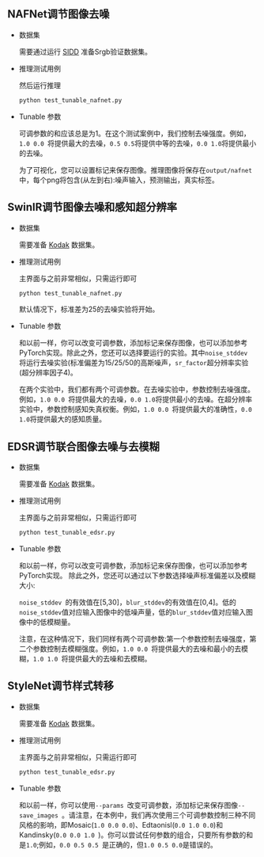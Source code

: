 ## NAFNet调节图像去噪

- 数据集

  需要通过运行 [SIDD](https://www.eecs.yorku.ca/~kamel/sidd/) 准备Srgb验证数据集。

- 推理测试用例

  然后运行推理

    ```bash
    python test_tunable_nafnet.py
    ```

- Tunable 参数

  可调参数的和应该总是为1。在这个测试案例中，我们控制去噪强度。例如，`1.0 0.0 `将提供最大的去噪，` 0.5 0.5 `将提供中等的去噪，` 0.0 1.0 `将提供最小的去噪。

  为了可视化，您可以设置标记来保存图像。推理图像将保存在``output/nafnet``中，每个png将包含(从左到右):噪声输入，预测输出，真实标签。

## SwinIR调节图像去噪和感知超分辨率

- 数据集

  需要准备 [Kodak](https://r0k.us/graphics/kodak/) 数据集。

- 推理测试用例

  主界面与之前非常相似，只需运行即可

    ```bash
    python test_tunable_nafnet.py
    ```
  默认情况下，标准差为25的去噪实验将开始。

- Tunable 参数

  和以前一样，你可以改变可调参数，添加标记来保存图像，也可以添加参考PyTorch实现。除此之外，您还可以选择要运行的实验。其中`noise_stddev `将运行去噪实验(标准偏差为15/25/50的高斯噪声，` sr_factor `超分辨率实验(超分辨率因子4)。

  在两个实验中，我们都有两个可调参数。在去噪实验中，参数控制去噪强度。例如，`1.0 0.0 `将提供最大的去噪，`0.0 1.0`将提供最小的去噪。在超分辨率实验中，参数控制感知失真权衡。例如，`1.0 0.0 `将提供最大的准确性，`0.0 1.0`将提供最大的感知质量。

## EDSR调节联合图像去噪与去模糊

- 数据集

  需要准备 [Kodak](https://r0k.us/graphics/kodak/) 数据集。

- 推理测试用例

  主界面与之前非常相似，只需运行即可

    ```bash
    python test_tunable_edsr.py
    ```

- Tunable 参数

  和以前一样，你可以改变可调参数，添加标记来保存图像，也可以添加参考PyTorch实现。
  除此之外，您还可以通过以下参数选择噪声标准偏差以及模糊大小:

  `noise_stddev `的有效值在[5,30]，`blur_stddev`的有效值在[0,4]。低的`noise_stddev`值对应输入图像中的低噪声量，低的`blur_stddev`值对应输入图像中的低模糊量。

  注意，在这种情况下，我们同样有两个可调参数:第一个参数控制去噪强度，第二个参数控制去模糊强度。例如，`1.0 0.0 `将提供最大的去噪和最小的去模糊，`1.0 1.0 `将提供最大的去噪和去模糊。

## StyleNet调节样式转移

- 数据集

  需要准备 [Kodak](https://r0k.us/graphics/kodak/) 数据集。

- 推理测试用例

  主界面与之前非常相似，只需运行即可

    ```bash
    python test_tunable_edsr.py
    ```

- Tunable 参数

  和以前一样，你可以使用`--params `改变可调参数，添加标记来保存图像`--save_images `。请注意，在本例中，我们再次使用三个可调参数控制三种不同风格的影响，即Mosaic(` 1.0 0.0 0.0 `)、Edtaonisl(` 0.0 1.0 0.0 `)和Kandinsky(`0.0 0.0 1.0 `)。你可以尝试任何参数的组合，只要所有参数的和是`1.0`;例如，`0.0 0.5 0.5 `是正确的，但`1.0 0.5 0.0`是错误的。
